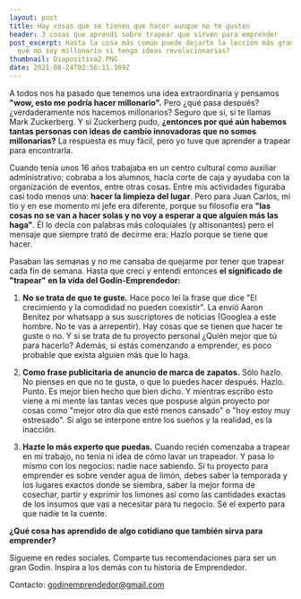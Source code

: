 ```yaml
---
layout: post
title: Hay cosas que se tienen que hacer aunque no te gusten
header: 3 cosas que aprendí sobre trapear que sirven para emprender
post_excerpt: Hasta la cosa más común puede dejarte la lección más grande. ¿Por
  qué no soy millonario si tengo ideas revolucionarias?
thumbnail: Diapositiva2.PNG
date: 2021-08-24T02:56:11.169Z
---
```

A todos nos ha pasado que tenemos una idea extraordinaria y pensamos **"wow, esto me podría hacer millonario".** Pero ¿qué pasa después? ¿verdaderamente nos hacemos millonarios? Seguro que si, si te llamas Mark Zuckerberg. Y si Zuckerberg pudo, **¿entonces por qué aún habemos tantas personas con ideas de cambio innovadoras que no somos millonarias?** La respuesta es muy fácil, pero yo tuve que aprender a trapear para encontrarla.



Cuando tenía unos 16 años trabajaba en un centro cultural como auxiliar administrativo; cobraba a los alumnos, hacía corte de caja y ayudaba con la organización de eventos, entre otras cosas. Entre mis actividades figuraba casi todo menos una: **hacer la limpieza del lugar**. Pero para Juan Carlos, mi tío y en ese momento mi jefe era diferente, porque su filosofía era **"las cosas no se van a hacer solas y no voy a esperar a que alguien más las haga"**. Él lo decía con palabras más coloquiales (y altisonantes) pero el mensaje que siempre trató de decirme era: Hazlo porque se tiene que hacer.



Pasaban las semanas y no me cansaba de quejarme por tener que trapear cada fin de semana. Hasta que crecí y entendí entonces **el significado de "trapear" en la vida del Godín-Emprendedor:**



1. **No se trata de que te guste.** Hace poco leí la frase que dice "El crecimiento y la comodidad no pueden coexistir". La envió Aaron Benitez por whatsapp a sus suscriptores de noticias (Googlea a este hombre. No te vas a arrepentir). Hay cosas que se tienen que hacer te guste o no. Y si se trata de tu proyecto personal ¿Quién mejor que tú para hacerlo? Además, si estás comenzando a emprender, es poco probable que exista alguien más que lo haga.


2. **Como frase publicitaria de anuncio de marca de zapatos.** Sólo hazlo. No pienses en que no te gusta, o que lo puedes hacer después. Hazlo. Punto. Es mejor bien hecho que bien dicho. Y mientras escribo esto viene a mi mente las tantas veces que pospuse algún proyecto por cosas como "mejor otro día que esté menos cansado" o "hoy estoy muy estresado". Si algo se interpone entre los sueños y la realidad, es la inacción.


3. **Hazte lo más experto que puedas.** Cuando recién comenzaba a trapear en mi trabajo, no tenía ni idea de cómo lavar un trapeador. Y pasa lo mismo con los negocios: nadie nace sabiendo. Si tu proyecto para emprender es sobre vender agua de limón, debes saber la temporada y los lugares exactos donde se siembra, saber la mejor forma de cosechar, partir y exprimir los limones así como las cantidades exactas de los insumos que vas a necesitar para tu negocio. Sé el experto para que nadie te la cuente.



**¿Qué cosa has aprendido de algo cotidiano que también sirva para emprender?**



Sígueme en redes sociales.
Comparte tus recomendaciones para ser un gran Godin. Inspira a los demás con tu historia de Emprendedor.

Contacto: godinemprendedor@gmail.com